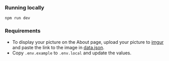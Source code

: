 ### Running locally

```
npm run dev
```

### Requirements

- To display your picture on the About page, upload your picture to [imgur](https://imgur.com/) and paste the link to the image in [data.json](https://github.com/danger-ahead/nextjs_dev_folio/blob/bcbe65c293f114242fcbb0585e397951b2f0dab6/public/data.json#L3).
- Copy `.env.example` to `.env.local` and update the values.

